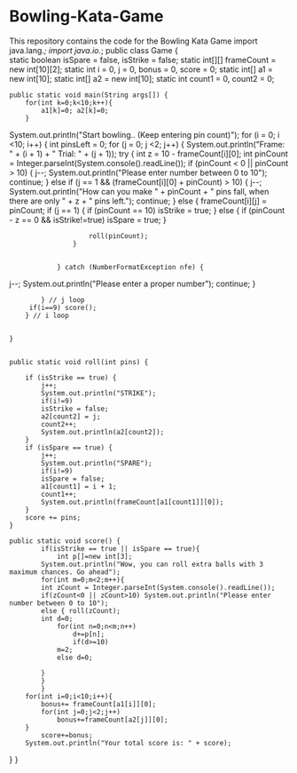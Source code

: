 # Bowling-Kata-Game
This repository contains the code for the Bowling Kata Game
import java.lang.*;
import java.io.*;
public class Game
{   
    static boolean isSpare = false, isStrike = false;
    static int[][] frameCount = new int[10][2];
    static int i = 0, j = 0, bonus = 0, score = 0;
    static int[] a1 = new int[10];
    static int[] a2 = new int[10];
    static int count1 = 0, count2 = 0;

    public static void main(String args[]) {
        for(int k=0;k<10;k++){
            a1[k]=0; a2[k]=0;
        }
System.out.println("Start bowling.. (Keep entering pin count)");
        for (i = 0; i <10; i++) {
            int pinsLeft = 0;
            for (j = 0; j <2; j++) {
                System.out.println("Frame: " + (i + 1) + "  Trial: " + (j + 1));
                try {
                    int z = 10 - frameCount[i][0];
                    int pinCount = Integer.parseInt(System.console().readLine());
                    if (pinCount < 0 || pinCount > 10) {
                        j--;
                        System.out.println("Please enter number between 0 to 10");
                        continue;
                    } else if (j == 1 && (frameCount[i][0] + pinCount) > 10) {
                        j--;
                        System.out.println("How can you make " + pinCount + " pins fall, when there are only " + z + " pins left.");
                        continue;
                    } else {
                        frameCount[i][j] = pinCount;
                        if (j == 1) {
                            if (pinCount == 10) isStrike = true;
                        } else {
                            if (pinCount - z == 0 && isStrike!=true) isSpare = true;
                        }


                        roll(pinCount);
                    }


                } catch (NumberFormatException nfe) {
  j--;
                    System.out.println("Please enter a proper number");
                    continue;
                }


            } // j loop
         if(i==9) score();
        } // i loop


    }


    public static void roll(int pins) {

        if (isStrike == true) {
            j++;
            System.out.println("STRIKE");
            if(i!=9)
            isStrike = false;
            a2[count2] = j;
            count2++;
            System.out.println(a2[count2]);
        }
        if (isSpare == true) {
            j++;
            System.out.println("SPARE");
            if(i!=9)
            isSpare = false;
            a1[count1] = i + 1;
            count1++;
            System.out.println(frameCount[a1[count1]][0]);
        }
        score += pins;
    }

    public static void score() {
            if(isStrike == true || isSpare == true){
                int p[]=new int[3];
            System.out.println("Wow, you can roll extra balls with 3 maximum chances. Go ahead");
            for(int m=0;m<2;m++){
            int zCount = Integer.parseInt(System.console().readLine());
            if(zCount<0 || zCount>10) System.out.println("Please enter number between 0 to 10");
            else { roll(zCount); 
            int d=0;
                for(int n=0;n<m;n++)
                    d+=p[n];
                    if(d>=10)
                m=2;
                else d=0;
            
            }
            }
            }
        for(int i=0;i<10;i++){
            bonus+= frameCount[a1[i]][0];
            for(int j=0;j<2;j++)
                bonus+=frameCount[a2[j]][0];
        }
            score+=bonus;
        System.out.println("Your total score is: " + score);
  }
}
